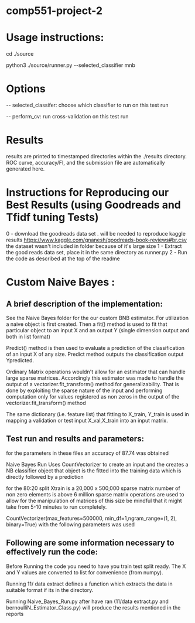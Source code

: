 # comp551-project-2

# Usage instructions:
cd ./source

python3 ./source/runner.py --selected_classifier mnb

# Options
-- selected_classifer: choose which classifier to run on this test run

-- perform_cv: run cross-validation on this test run

# Results
results are printed to timestamped directories within the ./results directory. ROC curve, accuracy/FI, and the submission file are automatically generated here.

# Instructions for Reproducing our Best Results (using Goodreads and Tfidf tuning Tests)

0 - download the goodreads data set . will be needed to reproduce kaggle results 
https://www.kaggle.com/gnanesh/goodreads-book-reviews#br.csv 
the dataset wasn't included in folder because of it's large size 
1 - Extract the good reads data set, place it in the same directory as runner.py 
2 - Run the code as described at the top of the readme

# Custom Naive Bayes :

## A brief description of the implementation: 

See the Naive Bayes folder for the our custom BNB estimator. For utilization a naive object is first created. Then a fit() method is used to fit that particular object to an input X and an output Y (single dimension output and both in list format) 

Predict() method is then used to evaluate a prediction of the classification of an input X of any size. Predict method outputs the classification output Ypredicted. 

Ordinary Matrix operations wouldn't allow for an estimator that can handle large sparse matrices. Accordingly this estimator was made to handle the output of a vectorizer.fit_transform() method for generalizability. That is done by exploiting the sparse nature of the input and performing computation only for values registered as non zeros in the output of the vectorizer.fit_transform() method

The same dictionary (i.e. feature list) that fitting to X_train, Y_train is used in mapping a validation or test input X_val,X_train into an input matrix. 


##  Test run and results and parameters: 

for the parameters in these files an accuracy of 87.74 was obtained 

Naive Bayes Run Uses CountVectorizer to create an input and the creates a NB classifier object 
that object is the fitted into the training data which is directly followed by a prediction 


for the 80:20 split Xtrain is a 20,000 x 500,000 sparse matrix 
number of non zero elements is above 6 million 
sparse matrix operations are used to allow for the manipulation of matrices of this size 
be mindful that it might take from 5-10 minutes to run completely. 


CountVectorizer(max_features=500000, min_df=1,ngram_range=(1, 2), binary=True) with the following parameters was used 


## Following are some information necessary to effectively run the code: 


Before Running the code you need to have you train test split ready. 
The X and Y values are converted to list for convenience (from numpy). 

Running 11/ data extract defines a function which extracts the data in suitable format if its in the directory. 



Running Naive_Bayes_Run.py after have ran (11/data extract.py and bernoulliN_Estimator_Class.py) will produce the results mentioned in the reports

